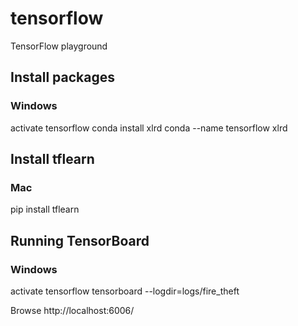 # tensorflow
TensorFlow playground

## Install packages
### Windows
activate tensorflow
conda install xlrd
conda --name tensorflow xlrd

## Install tflearn
### Mac
pip install tflearn

## Running TensorBoard
### Windows
activate tensorflow
tensorboard --logdir=logs/fire_theft

Browse http://localhost:6006/
